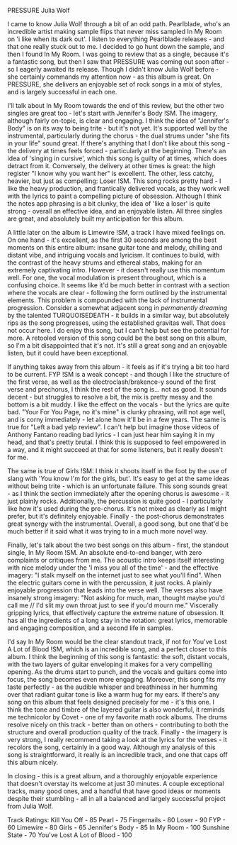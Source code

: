 PRESSURE
Julia Wolf

I came to know Julia Wolf through a bit of an odd path. Pearlblade, who's an incredible artist making sample flips that never miss sampled In My Room on 'i like when its dark out'. I listen to everything Pearlblade releases - and that one really stuck out to me. I decided to go hunt down the sample, and then I found In My Room. I was going to review that as a single, because it's a fantastic song, but then I saw that PRESSURE was coming out soon after - so I eagerly awaited its release. Though I didn't know Julia Wolf before - she certainly commands my attention now - as this album is great. On PRESSURE, she delivers an enjoyable set of rock songs in a mix of styles, and is largely successful in each one.

I'll talk about In My Room towards the end of this review, but the other two singles are great too - let's start with Jennifer's Body !SM. The imagery, although fairly on-topic, is clear and engaging. I think the idea of "Jennifer's Body" is on its way to being trite - but it's not yet. It's supported well by the instrumental, particularly during the chorus - the dual strums under "she fits in your life" sound great. If there's anything that I don't like about this song - the delivery at times feels forced - particularly at the beginning. There's an idea of 'singing in cursive', which this song is guilty of at times, which does detract from it. Conversely, the delivery at other times is great: the high register "I know why you want her" is excellent. The other, less catchy, heavier, but just as compelling: Loser !SM. This song rocks pretty hard - I like the heavy production, and frantically delivered vocals, as they work well with the lyrics to paint a compelling picture of obsession. Although I think the notes app phrasing is a bit clunky, the idea of 'like a loser' is quite strong - overall an effective idea, and an enjoyable listen. All three singles are great, and absolutely built my anticipation for this album.

A little later on the album is Limewire !SM, a track I have mixed feelings on. On one hand - it's excellent, as the first 30 seconds are among the best moments on this entire album: insane guitar tone and melody, chilling and distant vibe, and intriguing vocals and lyricism. It continues to build, with the contrast of the heavy strums and ethereal stabs, making for an extremely captivating intro. However - it doesn't really use this momentum well. For one, the vocal modulation is present throughout, which is a confusing choice. It seems like it'd be much better in contrast with a section where the vocals are clear - following the form outlined by the instrumental elements. This problem is compounded with the lack of instrumental progression. Consider a somewhat adjacent song in *permanently dreaming* by the talented TURQUOISEDEATH - it builds in a similar way, but absolutely rips as the song progresses, using the established gravitas well. That does not occur here. I do enjoy this song, but I can't help but see the potential for more. A retooled version of this song could be the best song on this album, so I'm a bit disappointed that it's not. It's still a great song and an enjoyable listen, but it could have been exceptional. 

If anything takes away from this album - it feels as if it's trying a bit too hard to be current. FYP !SM is a weak concept - and though I like the structure of the first verse, as well as the electroclash/brakence-y sound of the first verse and prechorus, I think the rest of the song is... not as good. It sounds decent - but struggles to resolve a bit, the mix is pretty messy and the bottom is a bit muddy. I like the effect on the vocals - but the lyrics are quite bad. "Your For You Page, no it's mine" is clunky phrasing, will not age well, and is corny immediately - let alone how it'll be in a few years. The same is true for "Left a bad yelp review". I can't help but imagine those videos of Anthony Fantano reading bad lyrics - I can just hear him saying it in my head, and that's pretty brutal. I think this is supposed to feel empowered in a way, and it might succeed at that for some listeners, but it really doesn't for me.

The same is true of Girls !SM: I think it shoots itself in the foot by the use of slang with 'You know I'm for the girls, but'. It's easy to get at the same ideas without being trite - which is an unfortunate failure. This song sounds great - as I think the section immediately after the opening chorus is awesome - it just plainly rocks. Additionally, the percussion is quite good - I particularly like how it's used during the pre-chorus. It's not mixed as clearly as I might prefer, but it's definitely enjoyable. Finally - the post-chorus demonstrates great synergy with the instrumental. Overall, a good song, but one that'd be much better if it said what it was trying to in a much more novel way. 

Finally, let's talk about the two best songs on this album - first, the standout single, In My Room !SM. An absolute end-to-end banger, with zero complaints or critiques from me. The acoustic intro keeps itself interesting with nice melody under the 'I miss you all of the time' - and the effective imagery: "I stalk myself on the internet just to see what you'll find". When the electric guitars come in with the percussion, it just rocks. A plainly enjoyable progression that leads into the verse well. The verses also have insanely strong imagery:
"Not asking for much, man, thought maybe you'd call me // I'd slit my own throat just to see if you'd mourn me."
Viscerally gripping lyrics, that effectively capture the extreme nature of obsession. It has all the ingredients of a long stay in the rotation: great lyrics, memorable and engaging composition, and a second life in samples. 

I'd say In My Room would be the clear standout track, if not for You've Lost A Lot of Blood !SM, which is an incredible song, and a perfect closer to this album. I think the beginning of this song is fantastic: the soft, distant vocals, with the two layers of guitar enveloping it makes for a very compelling opening. As the drums start to punch, and the vocals and guitars come into focus, the song becomes even more engaging. Moreover, this song fits my taste perfectly - as the audible whisper and breathiness in her humming over that radiant guitar tone is like a warm hug for my ears. If there's any song on this album that feels designed precisely for me - it's this one. I think the tone and timbre of the layered guitar is also wonderful, it reminds me technicolor by Covet - one of my favorite math rock albums. The drums resolve nicely on this track - better than on others - contributing to both the structure and overall production quality of the track. Finally - the imagery is very strong, I really recommend taking a look at the lyrics for the verses - it recolors the song, certainly in a good way. Although my analysis of this song is straightforward, it really is an incredible track, and one that caps off this album nicely. 

In closing - this is a great album, and a thoroughly enjoyable experience that doesn't overstay its welcome at just 30 minutes. A couple exceptional tracks, many good ones, and a handful that have good ideas or moments despite their stumbling - all in all a balanced and largely successful project from Julia Wolf. 

Track Ratings:
Kill You Off - 85
Pearl - 75
Fingernails - 80
Loser - 90
FYP - 60
Limewire - 80
Girls - 65
Jennifer's Body - 85
In My Room - 100
Sunshine State - 70
You've Lost A Lot of Blood - 100